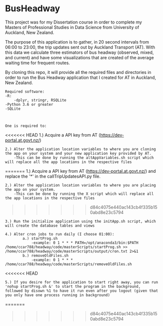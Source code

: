 # BusHeadway

This project was for my Dissertation course in order to complete my Masters of Professional Studies in Data Science 
from University of Auckland, New Zealand.

The purpose of this application is to gather, in 20 second intervals from 06:00 to 23:00, the trip updates sent out
by Auckland Transport (AT). With this data we calculate three estimators of bus headway (observed, mixed, and current)
and have some visualizations that are created of the average waiting time for frequent routes.

By cloning this repo, it will provide all the required files and directories in order to run the Bus Headway application
that I created for AT in Auckland, New Zealand.

	Required software:
  	-R:
    	-dplyr, stringr, RSQLite
  	-Python 3.6 or greater
  	-SQLite
		
		
		
	One is required to:
<<<<<<< HEAD
  	1.) Acquire a API key from AT (https://dev-portal.at.govt.nz/) 
		
  	2.) Alter the application location variables to where you are cloning the app on your system and your new application key provided by AT.
      	-This can be done by running the altAppVariables.sh script which will replace all the app locations in the respective files
=======
  	1.) Acquire a API key from AT (https://dev-portal.at.govt.nz/) and replace the '*' in the callTripUpdatesAPI.py file. 
		
  	2.) Alter the application location variables to where you are placing the app on your system.
      	-This can be done by running the X script which will replace all the app locations in the respective files
>>>>>>> d84c4075e440ac143cb4f335b150abd8e23c5794
				
  	3.) Run the initialize application using the initApp.sh script, which will create the database tables and views
		
  	4.) Alter cron jobs to run daily (I choose 01:00): 
      		a.) startProg.sh
          		-example: 0 1 * * * PATH=/opt/anaconda3/bin:$PATH /home/ccar788/headway/code/masterScripts/startProg.sh >> /home/ccar788/headway/code/masterScripts/output/cron.txt 2>&1
     	 	b.) removeOldFiles.sh
          		-example: 0 1 * * * /home/ccar788/headway/code/masterScripts/removeOldFiles.sh
<<<<<<< HEAD

	5.) If you desire for the application to start right away, you can run 'nohup startProg.sh &' to start the program in the background, followed by disown %1 to have it run even after you logout (given that you only have one process running in background)      
=======
          
      
>>>>>>> d84c4075e440ac143cb4f335b150abd8e23c5794


